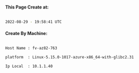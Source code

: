
   
#### This Page Create at:

```bash

2022-08-29 - 19:58:41 UTC

```

#### Create By Machine:

```bash

Host Name : fv-az82-763

platform  : Linux-5.15.0-1017-azure-x86_64-with-glibc2.31

Ip Local  : 10.1.1.40

```

